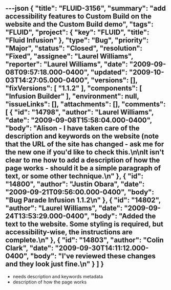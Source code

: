 ---json
{
  "title": "FLUID-3156",
  "summary": "add accessibility features to Custom Build on the website and the Custom Build demo",
  "tags": "FLUID",
  "project": {
    "key": "FLUID",
    "title": "Fluid Infusion"
  },
  "type": "Bug",
  "priority": "Major",
  "status": "Closed",
  "resolution": "Fixed",
  "assignee": "Laurel Williams",
  "reporter": "Laurel Williams",
  "date": "2009-09-08T09:57:18.000-0400",
  "updated": "2009-10-03T14:27:05.000-0400",
  "versions": [],
  "fixVersions": [
    "1.1.2"
  ],
  "components": [
    "Infusion Builder"
  ],
  "environment": null,
  "issueLinks": [],
  "attachments": [],
  "comments": [
    {
      "id": "14798",
      "author": "Laurel Williams",
      "date": "2009-09-08T15:58:04.000-0400",
      "body": "Alison - I have taken care of the description and keywords on the website (note that the URL of the site has changed - ask me for the new one if you'd like to check this.\n\nIt isn't clear to me how to add a description of how the page works - should it be a simple paragraph of text, or some other technique.\n"
    },
    {
      "id": "14800",
      "author": "Justin Obara",
      "date": "2009-09-21T09:56:00.000-0400",
      "body": "Bug Parade Infusion 1.1.2\n"
    },
    {
      "id": "14802",
      "author": "Laurel Williams",
      "date": "2009-09-24T13:53:29.000-0400",
      "body": "Added the text to the website. Some styling is required, but accessibility-wise, the instructions are complete.\n"
    },
    {
      "id": "14803",
      "author": "Colin Clark",
      "date": "2009-09-30T14:11:12.000-0400",
      "body": "I've reviewed these changes and they look just fine.\n"
    }
  ]
}
---
* needs description and keywords metadata
* description of how the page works&#x20;

        